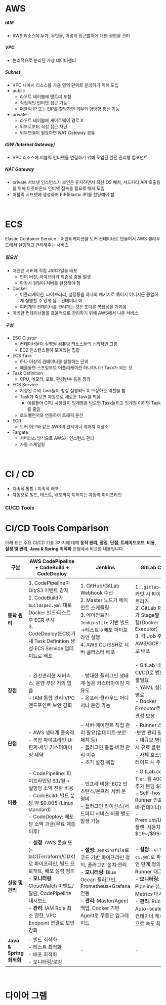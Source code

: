 # AWS
##### IAM
- AWS 리소스에 누가, 무엇을, 어떻게 접근할지에 대한 권한을 관리
##### VPC
- 논리적으로 분리된 가상 데이터센터
##### Subnet
- VPC 내에서 리소스를 가용 영역 단위로 분리하기 위해 도입
- public
    - 라우트 테이블에 엔트리 포함
    - 직접적인 인터넷 접근 가능
    - 퍼블릭 IP 또는 EIP를 할당하면 외부와 양방향 통신 가능
- private
    - 라우트 테이블에 게이트웨이 경로 X
    - 외부로부터 직접 접근 차단
    - 외부연결이 필요하면 NAT Gateway 경유
##### IGW (Internet Gateway)
- VPC 리소스에 퍼블릭 인터넷을 연결하기 위해 도입된 완전 관리형 컴포넌트
##### NAT Gateway
- private 서브넷 인스턴스가 보안은 유지하면서 최신 OS 패치, 서드파티 API 호출등을 위해 아웃바운드 인터넷 접속을 필요로 해서 도입
- 퍼블릭 서브넷에 생성하며 EIP(Elastic IP)를 할당해야 함


<br>


# ECS
Elastic Container Service  - 어플리케이션을 도커 컨테이너로 만들어서 AWS 클라우드에서 실행하고 관리해주는 서비스
##### 필요성
- 예전엔 서버에 직접 JAR파일을 배포
    - 언어 버전, 라이브러리 의존성 충돌 발생
    - 확장시 일일이 서버를 설정해야 함
- Docker
    - 어플리케이션, 라이브러리, 설정등을 하나의 패키지로 묶어서 어디서든 동일하게 실행할 수 있게 됨 - 컨테이너 화
    - 여러개의 컨테이너를 관리하는 것은 또다른 복잡성을 가져옴
- 이러한 컨테이너들을 효율적으로 관리하기 위해 AWS에서 나온 서비스
##### 구성
- ESC Cluster
    - 컨테이너들이 실행될 컴퓨팅 리소스들의 논리적인 그룹
    - EC2 인스턴스들이 모여있는 집합
- ECS Task
    - 하나 이상의 컨테이너를 실행하는 단위
    - 예를들면 스프링부트 어플리케이션 하나하나가 Task가 되는 것
- Task Definition
  - CPU, 메모리, 포트, 환경번수 등을 정의
- ECS Service
    - 지정된 수의 Task들이 항상 실행되도록 보장하는 역할을 함
    - Task가 죽으면 자동으로 새로운 Task를 띄움
        - 예를들어 CPU 사용률이 임계점을 넘으면 Task늘리고 임계점 이하면 Task를 줄임
    - 로드밸런서와 연동하여 트래픽 분산
- ECR
    - 도커 허브와 같은 AWS의 컨테이너 이미지 저장소
- Fargate
    - 서버리스 방식으로 AWS가 인스턴스 관리
    - 자동 스케일링


<br>


# CI / CD
- 지속적 통합 / 지속적 배포
- 자동으로 빌드, 테스트, 배포까지 이어지는 자동화 파이프라인

### CI/CD Tools
# CI/CD Tools Comparison

아래 표는 주요 CI/CD 기술 3가지에 대해 **동작 원리**, **장점**, **단점**, **트레이드오프**, **비용**, **설정 및 관리**, **Java & Spring 최적화** 관점에서 비교한 내용입니다.

| 구분             | **AWS CodePipeline + CodeBuild + CodeDeploy**                                                                                                                                                             | **Jenkins**                                                                                                                                                                                                         | **GitLab CI/CD**                                                                                                                                                                                                                                 |
|----------------|------------------------------------------------------------------------------------------------------------------------------------------------------------------------------------------------------|-----------------------------------------------------------------------------------------------------------------------------------------------------------------------------------------------------------------|----------------------------------------------------------------------------------------------------------------------------------------------------------------------------------------------------------------------------------------------|
| **동작 원리**    | 1. CodePipeline이 Git/S3 이벤트 감지<br>2. CodeBuild가 `buildspec.yml` 대로 Docker 빌드·테스트 후 ECR 푸시<br>3. CodeDeploy(ECS)가 새 Task Definition 생성·ECS Service 업데이트로 배포                           | 1. GitHub/GitLab Webhook 수신<br>2. Master 노드가 에이전트 스케줄링<br>3. 에이전트가 `Jenkinsfile` 기반 빌드→테스트→배포 파이프라인 실행<br>4. AWS CLI/SSH로 서버·클러스터 배포                                 | 1. `.gitlab-ci.yml` 커밋 시 파이프라인 트리거<br>2. GitLab Runner가 Stage별 Job 실행(Docker Executor)<br>3. 각 Job 후 AWS/GCP 등 외부로 배포                                                                                                  |
| **장점**        | - 완전관리형 서버리스, 운영 부담 거의 없음<br>- IAM 통합 관리·VPC 엔드포인트 보안 강화                                                                                                                            | - 방대한 플러그인 생태계·높은 커스터마이징 자유도<br>- 온프레·클라우드 어디서나 운영 가능                                                                                                                               | - GitLab 내장 CI/CD로 별도 서버 불필요<br>- YAML 설정 단순·명료<br>- Docker Executor로 환경 일관성 보장                                                                                                                                        |
| **단점**        | - AWS 생태계 종속적<br>- 복잡 파이프라인 UI 한계·세부 커스터마이징 제약                                                                                                                                           | - 서버·에이전트 직접 관리 필요(업데이트·보안 패치 등)<br>- 플러그인 충돌·버전 관리 이슈<br>- 초기 설정 복잡                                                                                                             | - Runner 스케일링·보안 관리 필요<br>- 대규모 병렬 처리 시 유료 플랜 필요<br>- 자체 호스팅 업그레이드 시 주의사항                                                                                                                               |
| **비용**        | - CodePipeline: 파이프라인당 \$1/월 + 실행당 소액 전환 비용<br>- CodeBuild: 빌드 분당 약 \$0.005 (Linux standard)<br>- CodeDeploy: 배포당 소액 과금(무료 계층 이후)                                            | - 인프라 비용: EC2 인스턴스/온프레 서버 운영비<br>- 플러그인 라이선스/서드파티 서비스 비용 별도 발생 가능                                                                                  | - GitLab.com 무료 Tier: 월 400 CI분, 추가 분당 \$0.008<br>- Self-hosted: Runner 인프라(서버·컨테이너) 운영비<br>- Premium/Ultimate 플랜: 사용자당 월 \$19~/\$99~                                                   |
| **설정 및 관리** | - **설정**: AWS 콘솔 또는 IaC(Terraform/CDK)로 파이프라인, 빌드 프로젝트, 배포 설정 정의<br>- **모니터링**: CloudWatch 이벤트/알람, CodePipeline 대시보드<br>- **관리**: IAM Role 최소 권한, VPC Endpoint 연결로 보안 강화 | - **설정**: `Jenkinsfile`로 코드 기반 파이프라인 정의, 플러그인 설치·관리<br>- **모니터링**: Blue Ocean 플러그인, Prometheus+Grafana 연동<br>- **관리**: Master/Agent 백업, Docker 기반 Agent로 무중단 업그레이드 | - **설정**: `.gitlab-ci.yml`로 파이프라인 단계 정의, Runner 태그 관리<br>- **모니터링**: GitLab Pipeline 뷰, Metrics 대시보드<br>- **관리**: Runner Auto-scale 설정, 컨테이너 캐시 전략으로 속도 최적화 |
| **Java & Spring 최적화** | - 빌드 최적화<br>- 테스트 최적화<br>- 배포 최적화<br>- 모니터링/로깅 | -                                                                                                                                                                                                               | -                                                                                                                                                                                                                               |


<br>

# 다이어 그램

